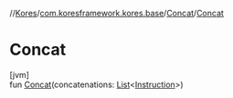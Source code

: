 //[Kores](../../../index.md)/[com.koresframework.kores.base](../index.md)/[Concat](index.md)/[Concat](-concat.md)

# Concat

[jvm]\
fun [Concat](-concat.md)(concatenations: [List](https://kotlinlang.org/api/latest/jvm/stdlib/kotlin.collections/-list/index.html)<[Instruction](../../com.koresframework.kores/-instruction/index.md)>)
